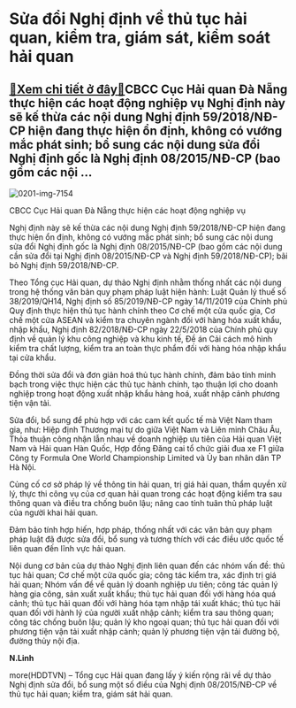 Sửa đổi Nghị định về thủ tục hải quan, kiểm tra, giám sát, kiểm soát hải quan
=============================================================================

[:gift:Xem chi tiết ở đây:gift:](https://hddtvn.com/sua-doi-nghi-dinh-ve-thu-tuc-hai-quan-kiem-tra-giam-sat-kiem-soat-hai-quan/)CBCC Cục Hải quan Đà Nẵng thực hiện các hoạt động nghiệp vụ Nghị định này sẽ kế thừa các nội dung Nghị định 59/2018/NĐ-CP hiện đang thực hiện ổn định, không có vướng mắc phát sinh; bổ sung các nội dung sửa đổi Nghị định gốc là Nghị định 08/2015/NĐ-CP (bao gồm các nội …
-----------------------------------------------------------------------------------------------------------------------------------------------------------------------------------------------------------------------------------------------------------------------------





![0201-img-7154](https://hddtvn.com/wp-content/uploads/2021/01/0201_IMG_7154-2.jpg "CBCC Cục Hải quan Đà Nẵng thực hiện các hoạt động nghiệp vụ")


CBCC Cục Hải quan Đà Nẵng thực hiện các hoạt động nghiệp vụ



Nghị định này sẽ kế thừa các nội dung Nghị định 59/2018/NĐ-CP hiện đang thực hiện ổn định, không có vướng mắc phát sinh; bổ sung các nội dung sửa đổi Nghị định gốc là Nghị định 08/2015/NĐ-CP (bao gồm các nội dung cần sửa đổi tại Nghị định 08/2015/NĐ-CP và Nghị định 59/2018/NĐ-CP); bãi bỏ Nghị định 59/2018/NĐ-CP.


Theo Tổng cục Hải quan, dự thảo Nghị định nhằm thống nhất các nội dung trong hệ thống văn bản quy phạm pháp luật hiện hành: Luật Quản lý thuế số 38/2019/QH14, Nghị định số 85/2019/NĐ-CP ngày 14/11/2019 của Chính phủ Quy định thực hiện thủ tục hành chính theo Cơ chế một cửa quốc gia, Cơ chế một cửa ASEAN và kiểm tra chuyên ngành đối với hàng hóa xuất khẩu, nhập khẩu, Nghị định 82/2018/NĐ-CP ngày 22/5/2018 của Chính phủ quy định về quản lý khu công nghiệp và khu kinh tế, Đề án Cải cách mô hình kiểm tra chất lượng, kiểm tra an toàn thực phẩm đối với hàng hóa nhập khẩu tại cửa khẩu.


Đồng thời sửa đổi và đơn giản hoá thủ tục hành chính, đảm bảo tính minh bạch trong việc thực hiện các thủ tục hành chính, tạo thuận lợi cho doanh nghiệp trong hoạt động xuất nhập khẩu hàng hoá, xuất nhập cảnh phương tiện vận tải.


Sửa đổi, bổ sung để phù hợp với các cam kết quốc tế mà Việt Nam tham gia, như: Hiệp định Thương mại tự do giữa Việt Nam và Liên minh Châu Âu, Thỏa thuận công nhận lẫn nhau về doanh nghiệp ưu tiên của Hải quan Việt Nam và Hải quan Hàn Quốc, Hợp đồng Đăng cai tổ chức giải đua xe F1 giữa Công ty Formula One World Championship Limited và Ủy ban nhân dân TP Hà Nội.


Củng cố cơ sở pháp lý về thông tin hải quan, trị giá hải quan, thẩm quyền xử lý, thực thi công vụ của cơ quan hải quan trong các hoạt động kiểm tra sau thông quan và điều tra chống buôn lậu; nâng cao tính tuân thủ pháp luật của người khai hải quan.


Đảm bảo tính hợp hiến, hợp pháp, thống nhất với các văn bản quy phạm pháp luật đã được sửa đổi, bổ sung và tương thích với các điều ước quốc tế liên quan đến lĩnh vực hải quan.


Nội dung cơ bản của dự thảo Nghị định liên quan đến các nhóm vấn đề: thủ tục hải quan; Cơ chế một cửa quốc gia; công tác kiểm tra, xác định trị giá hải quan; Nhóm vấn đề về quản lý doanh nghiệp ưu tiên; công tác quản lý hàng gia công, sản xuất xuất khẩu; thủ tục hải quan đối với hàng hóa quá cảnh; thủ tục hải quan đối với hàng hóa tạm nhập tái xuất khác; thủ tục hải quan đối với hành lý của người xuất nhập cảnh; kiểm tra sau thông quan; công tác chống buôn lậu; quản lý kho ngoại quan; thủ tục hải quan đối với phương tiện vận tải xuất nhập cảnh; quản lý phương tiện vận tải đường bộ, đường thủy nội địa.




**N.Linh**



more(HDDTVN) – Tổng cục Hải quan đang lấy ý kiến rộng rãi về dự thảo Nghị định sửa đổi, bổ sung một số điều của Nghị định 08/2015/NĐ-CP về thủ tục hải quan; kiểm tra, giám sát hải quan.

